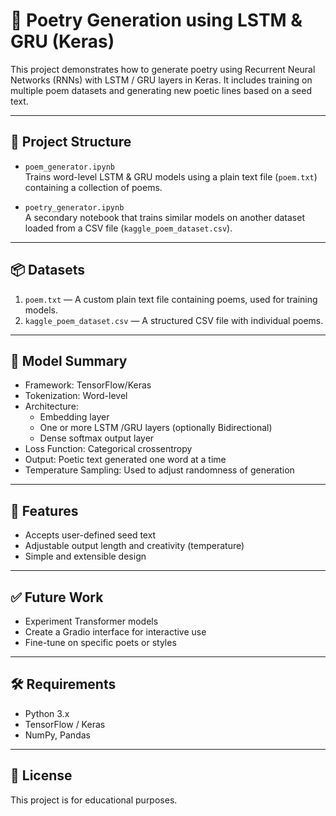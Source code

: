 # 📝 Poetry Generation using LSTM & GRU (Keras)

This project demonstrates how to generate poetry using Recurrent Neural Networks (RNNs) with LSTM / GRU layers in Keras. It includes training on multiple poem datasets and generating new poetic lines based on a seed text.

---

## 📁 Project Structure

- `poem_generator.ipynb`  
  Trains word-level LSTM & GRU models using a plain text file (`poem.txt`) containing a collection of poems. 

- `poetry_generator.ipynb`  
  A secondary notebook that trains similar models on another dataset loaded from a CSV file (`kaggle_poem_dataset.csv`).

---

## 📦 Datasets

1. `poem.txt` — A custom plain text file containing poems, used for training models.
2. `kaggle_poem_dataset.csv` — A structured CSV file with individual poems.

---

## 🧠 Model Summary

- Framework: TensorFlow/Keras
- Tokenization: Word-level
- Architecture:
  - Embedding layer
  - One or more LSTM /GRU layers (optionally Bidirectional)
  - Dense softmax output layer
- Loss Function: Categorical crossentropy
- Output: Poetic text generated one word at a time
- Temperature Sampling: Used to adjust randomness of generation

---

## 🚀 Features

- Accepts user-defined seed text
- Adjustable output length and creativity (temperature)
- Simple and extensible design

---

## ✅ Future Work
 
- Experiment Transformer models  
- Create a Gradio interface for interactive use  
- Fine-tune on specific poets or styles

---

## 🛠️ Requirements

- Python 3.x  
- TensorFlow / Keras  
- NumPy, Pandas

---

## 📄 License

This project is for educational purposes.

